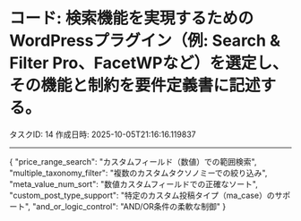 # コード: 検索機能を実現するためのWordPressプラグイン（例: Search & Filter Pro、FacetWPなど）を選定し、その機能と制約を要件定義書に記述する。

タスクID: 14
作成日時: 2025-10-05T21:16:16.119837

---

{
        "price_range_search": "カスタムフィールド（数値）での範囲検索",
        "multiple_taxonomy_filter": "複数のカスタムタクソノミーでの絞り込み",
        "meta_value_num_sort": "数値カスタムフィールドでの正確なソート",
        "custom_post_type_support": "特定のカスタム投稿タイプ（ma_case）のサポート",
        "and_or_logic_control": "AND/OR条件の柔軟な制御"
    }